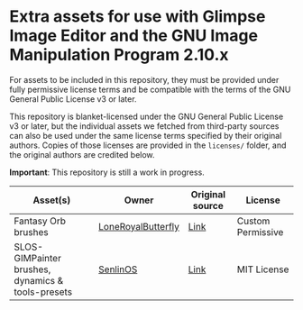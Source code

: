 # Extra assets for use with Glimpse Image Editor and the GNU Image Manipulation Program 2.10.x
For assets to be included in this repository, they must be provided under fully permissive license terms and be compatible with the terms of the GNU General Public License v3 or later.

This repository is blanket-licensed under the GNU General Public License v3 or later, but the individual assets we fetched from third-party sources can also be used under the same license terms specified by their original authors. Copies of those licenses are provided in the `licenses/` folder, and the original authors are credited below.

**Important**: This repository is still a work in progress.

| Asset(s) | Owner | Original source | License |
| -------- | ----- | --------------- | ------- |
| Fantasy Orb brushes | [LoneRoyalButterfly](https://www.deviantart.com/loneroyalbutterfly) | [Link](https://www.deviantart.com/loneroyalbutterfly/art/Fantasy-Orb-Brushes-For-GIMP-265079142) | Custom Permissive |
| SLOS-GIMPainter brushes, dynamics & tools-presets | [SenlinOS](https://github.com/SenlinOS) | [Link](https://github.com/SenlinOS/SLOS-GIMPainter) | MIT License |

